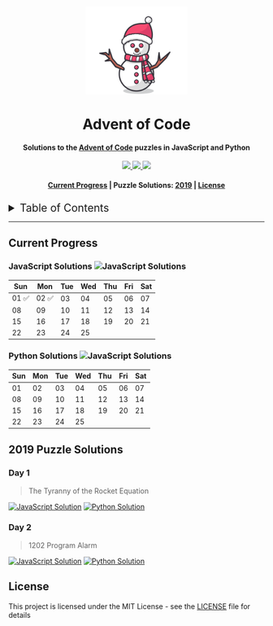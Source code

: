 <div align="center">
    <img src="assets/day83-snowman.svg" width="200px">
    <h1 align="center">Advent of Code</h1>
</div>

<h4 align="center">Solutions to the <a href="https://adventofcode.com/">Advent of Code</a> puzzles in JavaScript and Python</h4>

<div align="center">
    <a href="https://twitter.com/CBStanley12">
        <img src="https://img.shields.io/badge/ -Follow @CBStanley12-1DA1F2?style=flat&logo=twitter&logoColor=white">
    </a>
    <a href="https://dev.to/cbstanley12">
        <img src="https://img.shields.io/badge/ -View DEV Profile-0A0A0A?style=flat&logo=dev.to">
    </a>
    <a href="www.linkedin.com/in/cbstanley12">
        <img src="https://img.shields.io/badge/ -Connect on LinkedIn-0077B5?style=flat&logo=linkedin">
    </a>
</div>

<div align="center">
    <h4>
        <a href="#current-progress">Current Progress</a>
        <span> | </span>
        Puzzle Solutions:
        <a href="#2019">2019</a>
        <span> | </span>
        <a href="#license">License</a>
    </h4>
</div>

<details>
<summary style="font-size: 1.5em; margin-top: 24px;">Table of Contents</summary>

   * [Current Progress](#current-progress)
   * [2019 Puzzle Solutions](#2019-puzzle-solutions)
      * [Day 1](#day-1)
      * [Day 2](#day-2)

</details>

----

## Current Progress

### JavaScript Solutions ![JavaScript Solutions](https://img.shields.io/badge/&nbsp;-1&nbsp;of&nbsp;25-orange?logo=javascript&labelColor=5a5a5a)


| Sun | Mon | Tue | Wed | Thu | Fri | Sat |
|----|----|----|----|----|----|----|
| 01 :white_check_mark: | 02 :white_check_mark: | 03 | 04 | 05 | 06 | 07 |
| 08 | 09 | 10 | 11 | 12 | 13 | 14 |
| 15 | 16 | 17 | 18 | 19 | 20 | 21 |
| 22 | 23 | 24 | 25 |  |  |  |

### Python Solutions ![JavaScript Solutions](https://img.shields.io/badge/&nbsp;-0&nbsp;of&nbsp;25-lightgrey?logo=python&logoColor=4B8BBE&labelColor=5a5a5a)

| Sun | Mon | Tue | Wed | Thu | Fri | Sat |
|----|----|----|----|----|----|----|
| 01 | 02 | 03 | 04 | 05 | 06 | 07 |
| 08 | 09 | 10 | 11 | 12 | 13 | 14 |
| 15 | 16 | 17 | 18 | 19 | 20 | 21 |
| 22 | 23 | 24 | 25 |  |  |  |

## 2019 Puzzle Solutions
### Day 1
> The Tyranny of the Rocket Equation

[![JavaScript Solution](https://img.shields.io/static/v1?style=flat&logo=javascript&logoColor=F7DF1E&label=JavaScript&color=success&message=Solution)](2019/day01/JavaScript/solution.js)
[![Python Solution](https://img.shields.io/static/v1?style=flat&logo=python&label=Python&color=lightgrey&message=Not+Started)]()

### Day 2
> 1202 Program Alarm

[![JavaScript Solution](https://img.shields.io/static/v1?style=flat&logo=javascript&logoColor=F7DF1E&label=JavaScript&color=success&message=Solution)](2019/day02/JavaScript/solution.js)
[![Python Solution](https://img.shields.io/static/v1?style=flat&logo=python&label=Python&color=lightgrey&message=Not+Started)]()

## License
This project is licensed under the MIT License - see the [LICENSE](LICENSE) file for details